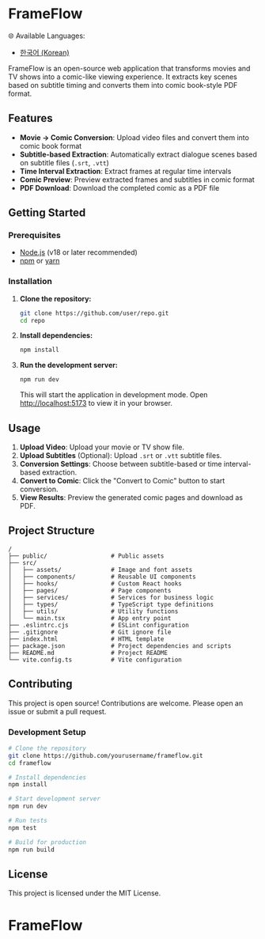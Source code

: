 # FrameFlow

🌐 Available Languages:
- [한국어 (Korean)](README.md)

FrameFlow is an open-source web application that transforms movies and TV shows into a comic-like viewing experience. It extracts key scenes based on subtitle timing and converts them into comic book-style PDF format.

## Features

- **Movie → Comic Conversion**: Upload video files and convert them into comic book format
- **Subtitle-based Extraction**: Automatically extract dialogue scenes based on subtitle files (`.srt`, `.vtt`)
- **Time Interval Extraction**: Extract frames at regular time intervals
- **Comic Preview**: Preview extracted frames and subtitles in comic format
- **PDF Download**: Download the completed comic as a PDF file

## Getting Started

### Prerequisites

- [Node.js](https://nodejs.org/) (v18 or later recommended)
- [npm](https://www.npmjs.com/) or [yarn](https://yarnpkg.com/)

### Installation

1. **Clone the repository:**

   ```bash
   git clone https://github.com/user/repo.git
   cd repo
   ```

2. **Install dependencies:**

   ```bash
   npm install
   ```

3. **Run the development server:**

   ```bash
   npm run dev
   ```

   This will start the application in development mode. Open [http://localhost:5173](http://localhost:5173) to view it in your browser.

## Usage

1. **Upload Video**: Upload your movie or TV show file.
2. **Upload Subtitles** (Optional): Upload `.srt` or `.vtt` subtitle files.
3. **Conversion Settings**: Choose between subtitle-based or time interval-based extraction.
4. **Convert to Comic**: Click the "Convert to Comic" button to start conversion.
5. **View Results**: Preview the generated comic pages and download as PDF.

## Project Structure

```
/
├── public/                  # Public assets
├── src/
│   ├── assets/              # Image and font assets
│   ├── components/          # Reusable UI components
│   ├── hooks/               # Custom React hooks
│   ├── pages/               # Page components
│   ├── services/            # Services for business logic
│   ├── types/               # TypeScript type definitions
│   ├── utils/               # Utility functions
│   └── main.tsx             # App entry point
├── .eslintrc.cjs            # ESLint configuration
├── .gitignore               # Git ignore file
├── index.html               # HTML template
├── package.json             # Project dependencies and scripts
├── README.md                # Project README
└── vite.config.ts           # Vite configuration
```

## Contributing

This project is open source! Contributions are welcome. Please open an issue or submit a pull request.

### Development Setup

```bash
# Clone the repository
git clone https://github.com/yourusername/frameflow.git
cd frameflow

# Install dependencies
npm install

# Start development server
npm run dev

# Run tests
npm test

# Build for production
npm run build
```

## License

This project is licensed under the MIT License.
# FrameFlow
